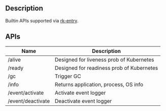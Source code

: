 ## Description
Builtin APIs supported via [rk-entry](https://github.com/rookie-ninja/rk-entry).

## APIs

| Name              | Description                            |
|-------------------|----------------------------------------|
| /alive            | Designed for liveness prob of Kubernetes |
| /ready            | Designed for readiness prob of Kubernetes |
| /gc               | Trigger GC                             |
| /info             | Returns application, process, OS info  |
| /event/activate   | Activate event logger                  |
| /event/deactivate | Deactivate event logger                |
